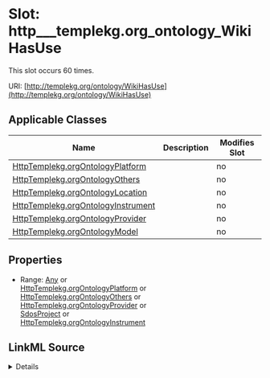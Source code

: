 

# Slot: http___templekg.org_ontology_WikiHasUse




This slot occurs 60 times.


URI: [http://templekg.org/ontology/WikiHasUse](http://templekg.org/ontology/WikiHasUse)



<!-- no inheritance hierarchy -->





## Applicable Classes

| Name | Description | Modifies Slot |
| --- | --- | --- |
| [HttpTemplekg.orgOntologyPlatform](../classes/HttpTemplekg.orgOntologyPlatform.md) |  |  no  |
| [HttpTemplekg.orgOntologyOthers](../classes/HttpTemplekg.orgOntologyOthers.md) |  |  no  |
| [HttpTemplekg.orgOntologyLocation](../classes/HttpTemplekg.orgOntologyLocation.md) |  |  no  |
| [HttpTemplekg.orgOntologyInstrument](../classes/HttpTemplekg.orgOntologyInstrument.md) |  |  no  |
| [HttpTemplekg.orgOntologyProvider](../classes/HttpTemplekg.orgOntologyProvider.md) |  |  no  |
| [HttpTemplekg.orgOntologyModel](../classes/HttpTemplekg.orgOntologyModel.md) |  |  no  |







## Properties

* Range: [Any](../classes/Any.md)&nbsp;or&nbsp;<br />[HttpTemplekg.orgOntologyPlatform](../classes/HttpTemplekg.orgOntologyPlatform.md)&nbsp;or&nbsp;<br />[HttpTemplekg.orgOntologyOthers](../classes/HttpTemplekg.orgOntologyOthers.md)&nbsp;or&nbsp;<br />[HttpTemplekg.orgOntologyProvider](../classes/HttpTemplekg.orgOntologyProvider.md)&nbsp;or&nbsp;<br />[SdosProject](../classes/SdosProject.md)&nbsp;or&nbsp;<br />[HttpTemplekg.orgOntologyInstrument](../classes/HttpTemplekg.orgOntologyInstrument.md)







## LinkML Source

<details>

```yaml
name: http___templekg.org_ontology_WikiHasUse
from_schema: okns:climatepub4-kg
rank: 1000
slot_uri: http://templekg.org/ontology/WikiHasUse
alias: http___templekg.org_ontology_WikiHasUse
domain_of:
- http___templekg.org_ontology_Instrument
- http___templekg.org_ontology_Location
- http___templekg.org_ontology_Model
- http___templekg.org_ontology_Others
- http___templekg.org_ontology_Platform
- http___templekg.org_ontology_Provider
range: Any
any_of:
- range: http___templekg.org_ontology_Platform
- range: http___templekg.org_ontology_Others
- range: http___templekg.org_ontology_Provider
- range: sdos_Project
- range: http___templekg.org_ontology_Instrument

```
</details>